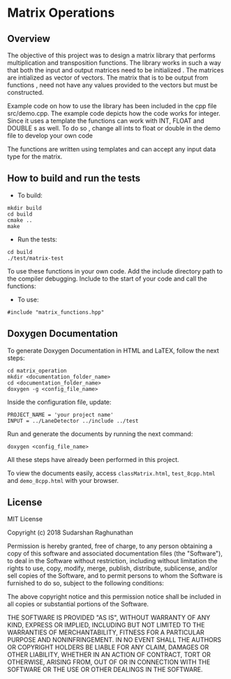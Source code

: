 # Matrix Operations
## Overview
The objective of this project was to design a matrix library that performs multiplication and transposition functions. The library works in such a way that both the input and output matrices need to be initialized . The matrices are intialized as vector of vectors. The matrix that is to be output from functions , need not have any values provided to the vectors but must be constructed.

Example code on how to use the library has been included in the cpp file src/demo.cpp. The example code depicts how the code works for integer. Since it uses a template the functions can work with INT, FLOAT and DOUBLE s as well. To do so , change all ints to float or double in the demo file to develop your own code 

The functions are written using templates and can accept any input data type for the matrix.

## How to build and run the tests
* To build:
```
mkdir build
cd build
cmake ..
make
```
* Run the tests:
```
cd build
./test/matrix-test
```
To use these functions in your own code. Add the include directory path to the compiler debugging. Include to the start of your code and call the functions:
* To use:
```
#include "matrix_functions.hpp" 
```

## Doxygen Documentation
To generate Doxygen Documentation in HTML and LaTEX, follow the next steps:

```
cd matrix_operation
mkdir <documentation_folder_name>
cd <documentation_folder_name>
doxygen -g <config_file_name>
```
Inside the configuration file, update:
```
PROJECT_NAME = 'your project name'
INPUT = ../LaneDetector ../include ../test
```
Run and generate the documents by running the next command:
```
doxygen <config_file_name>
```
All these steps have already been performed in this project.

To view the documents easily, access `classMatrix.html`, `test_8cpp.html` and `demo_8cpp.html` with your browser.

## License

MIT License

Copyright (c) 2018 Sudarshan Raghunathan

Permission is hereby granted, free of charge, to any person obtaining a copy of this software and associated documentation files (the "Software"), to deal in the Software without restriction, including without limitation the rights to use, copy, modify, merge, publish, distribute, sublicense, and/or sell copies of the Software, and to permit persons to whom the Software is furnished to do so, subject to the following conditions:

The above copyright notice and this permission notice shall be included in all copies or substantial portions of the Software.

THE SOFTWARE IS PROVIDED "AS IS", WITHOUT WARRANTY OF ANY KIND, EXPRESS OR IMPLIED, INCLUDING BUT NOT LIMITED TO THE WARRANTIES OF MERCHANTABILITY, FITNESS FOR A PARTICULAR PURPOSE AND NONINFRINGEMENT. IN NO EVENT SHALL THE AUTHORS OR COPYRIGHT HOLDERS BE LIABLE FOR ANY CLAIM, DAMAGES OR OTHER LIABILITY, WHETHER IN AN ACTION OF CONTRACT, TORT OR OTHERWISE, ARISING FROM, OUT OF OR IN CONNECTION WITH THE SOFTWARE OR THE USE OR OTHER DEALINGS IN THE SOFTWARE.

